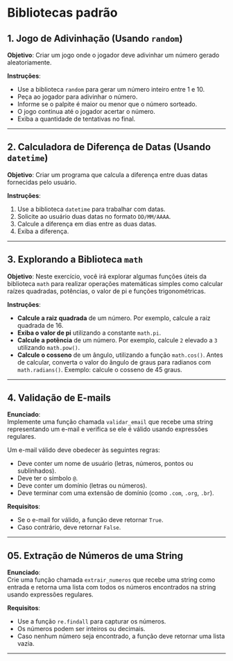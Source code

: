 # Bibliotecas padrão

## 1. Jogo de Adivinhação (Usando `random`)

**Objetivo**: Criar um jogo onde o jogador deve adivinhar um número gerado aleatoriamente.

**Instruções**:  

- Use a biblioteca `random` para gerar um número inteiro entre 1 e 10.
- Peça ao jogador para adivinhar o número.
- Informe se o palpite é maior ou menor que o número sorteado.
- O jogo continua até o jogador acertar o número.
- Exiba a quantidade de tentativas no final.

---

## 2. Calculadora de Diferença de Datas (Usando `datetime`)

**Objetivo**: Criar um programa que calcula a diferença entre duas datas fornecidas pelo usuário.

**Instruções**:

1. Use a biblioteca `datetime` para trabalhar com datas.
2. Solicite ao usuário duas datas no formato `DD/MM/AAAA`.
3. Calcule a diferença em dias entre as duas datas.
4. Exiba a diferença.

---

## 3. Explorando a Biblioteca `math`

**Objetivo**: Neste exercício, você irá explorar algumas funções úteis da biblioteca `math` para realizar operações matemáticas simples como calcular raízes quadradas, potências, o valor de pi e funções trigonométricas.

**Instruções**:

- **Calcule a raiz quadrada** de um número. Por exemplo, calcule a raiz quadrada de 16.
- **Exiba o valor de pi** utilizando a constante `math.pi`.
- **Calcule a potência** de um número. Por exemplo, calcule `2` elevado a `3` utilizando `math.pow()`.
- **Calcule o cosseno** de um ângulo, utilizando a função `math.cos()`. Antes de calcular, converta o valor do ângulo de graus para radianos com `math.radians()`. Exemplo: calcule o cosseno de 45 graus.

---

## 4. Validação de E-mails

**Enunciado**:  
Implemente uma função chamada `validar_email` que recebe uma string representando um e-mail e verifica se ele é válido usando expressões regulares.  

Um e-mail válido deve obedecer às seguintes regras:  

- Deve conter um nome de usuário (letras, números, pontos ou sublinhados).
- Deve ter o símbolo `@`.  
- Deve conter um domínio (letras ou números).  
- Deve terminar com uma extensão de domínio (como `.com`, `.org`, `.br`).  

**Requisitos**:  

- Se o e-mail for válido, a função deve retornar `True`.
- Caso contrário, deve retornar `False`.  

---

## 05. Extração de Números de uma String

**Enunciado**:  
Crie uma função chamada `extrair_numeros` que recebe uma string como entrada e retorna uma lista com todos os números encontrados na string usando expressões regulares.  

**Requisitos**:  

- Use a função `re.findall` para capturar os números.  
- Os números podem ser inteiros ou decimais.  
- Caso nenhum número seja encontrado, a função deve retornar uma lista vazia.  

---
